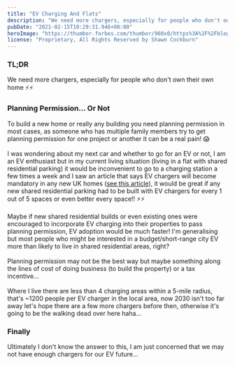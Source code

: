 ```yaml
---
title: "EV Charging And Flats"
description: "We need more chargers, especially for people who don't own their own home ⚡️⚡️"
pubDate: "2021-02-15T10:29:31.946+00:00"
heroImage: "https://thumbor.forbes.com/thumbor/960x0/https%3A%2F%2Fblogs-images.forbes.com%2Fbrendarichardson%2Ffiles%2F2019%2F04%2FAdobeStock_79022703-1-1200x800.jpg"
license: "Proprietary, All Rights Reserved by Shawn Cockburn"
---
```


### TL;DR
We need more chargers, especially for people who don't own their own home ⚡️⚡️

### Planning Permission... Or Not

To build a new home or really any building you need planning permission in most cases, as someone who has multiple family members try to get planning permission for one project or another it can be a real pain! 😱
<br/>
<br/>
I was wondering about my next car and whether to go for an EV or not, I am an EV enthusiast but in my current living situation (living in a flat with shared residential parking) it would be inconvenient to go to a charging station a few times a week and I saw an article that says EV chargers will become mandatory in any new UK homes ([see this article](https://www.gov.uk/government/news/electric-car-chargepoints-to-be-installed-in-all-future-homes-in-world-first)), it would be great if any new shared residential parking had to be built with EV chargers for every 1 out of 5 spaces or even better every space!! ⚡️⚡️
<br/>
<br/>
Maybe if new shared residential builds or even existing ones were encouraged to incorporate EV charging into their properties to pass planning permission, EV adoption would be much faster! I'm generalising but most people who might be interested in a budget/short-range city EV more than likely to live in shared residential areas, right?
<br/>
<br/>
Planning permission may not be the best way but maybe something along the lines of cost of doing business (to build the property) or a tax incentive...
<br/>
<br/>
Where I live there are less than 4 charging areas within a 5-mile radius, that's ~1200 people per EV charger in the local area, now 2030 isn't too far away let's hope there are a few more chargers before then, otherwise it's going to be the walking dead over here haha...

### Finally
Ultimately I don't know the answer to this, I am just concerned that we may not have enough chargers for our EV future...